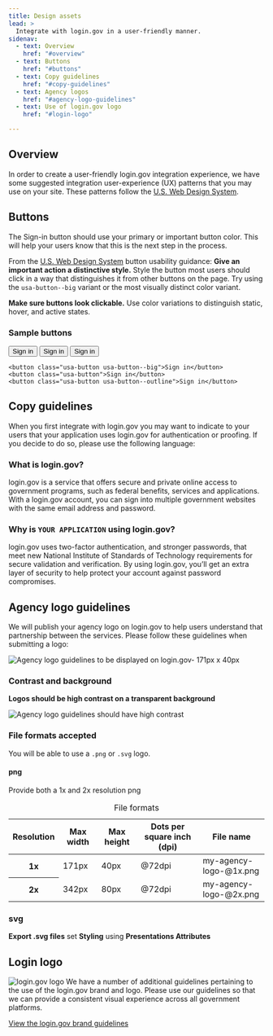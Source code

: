 ```yaml
---
title: Design assets
lead: >
  Integrate with login.gov in a user-friendly manner.
sidenav:
  - text: Overview
    href: "#overview"
  - text: Buttons
    href: "#buttons"
  - text: Copy guidelines
    href: "#copy-guidelines"
  - text: Agency logos
    href: "#agency-logo-guidelines"
  - text: Use of login.gov logo
    href: "#login-logo"

---
```


##  Overview
In order to create a user-friendly login.gov integration experience, we have some suggested integration user-experience (UX) patterns that you may use on your site. These patterns follow the [U.S. Web Design System](https://designsystem.digital.gov/).

## Buttons
The Sign-in button should use your primary or important button color. This will help your users know that this is the next step in the process. 

From the [U.S. Web Design System](https://designsystem.digital.gov/components/button/) button usability guidance:
**Give an important action a distinctive style.** Style the button most users should click in a way that distinguishes it from other buttons on the page. Try using the `usa-button--big` variant or the most visually distinct color variant.

**Make sure buttons look clickable.** Use color variations to distinguish static, hover, and active states.

### Sample buttons

<button class="usa-button usa-button--big">Sign in</button> <button class="usa-button ">Sign in</button> <button class="usa-button usa-button--outline">Sign in</button>


```
<button class="usa-button usa-button--big">Sign in</button>
<button class="usa-button">Sign in</button>
<button class="usa-button usa-button--outline">Sign in</button>
```


## Copy guidelines
When you first integrate with login.gov you may want to indicate to your users that your application uses login.gov for authentication or proofing. If you decide to do so, please use the following language:

### What is login.gov?
login.gov is a service that offers secure and private online access to government programs, such as federal benefits, services and applications. With a login.gov account, you can sign into multiple government websites with the same email address and password.

### Why is `YOUR APPLICATION` using login.gov?
login.gov uses two-factor authentication, and stronger passwords, that meet new National Institute of Standards of Technology requirements for secure validation and verification. By using login.gov, you’ll get an extra layer of security to help protect your account against password compromises.

## Agency logo guidelines
We will publish your agency logo on login.gov to help users understand that partnership between the services. Please follow these guidelines when submitting a logo:

<img src="{{ site.baseurl }}/assets/img/logo-guidelines.png" alt="Agency logo guidelines to be displayed on login.gov- 171px x 40px" class="display-block grid-col flex-auto flex-align-center">


### Contrast and background
**Logos should be high contrast on a transparent background**

<img src="{{ site.baseurl }}/assets/img/agency-logo-contrast.png" alt="Agency logo guidelines should have high contrast" class="display-block grid-col flex-auto flex-align-center">


### File formats accepted
You will be able to use a `.png` or `.svg` logo.
#### png
Provide both a 1x and 2x resolution png
<table class="usa-table">
  <caption>File formats</caption>
  <thead>
    <tr>
      <th scope="col">Resolution</th>
      <th scope="col">Max width</th>
      <th scope="col">Max height</th>
      <th scope="col">Dots per square inch (dpi)</th>
      <th scope="col">File name</th>
    </tr>
  </thead>
  <tbody>
    <tr>
      <th scope="row"><strong>1x</strong></th>
      <td>171px</td>
      <td>40px</td>
      <td>@72dpi</td>
      <td>my-agency-logo-@1x.png</td>
    </tr>
    <tr>
      <th scope="row"><strong>2x</strong></th>
      <td>342px</td>
      <td>80px</td>
      <td>@72dpi</td>
      <td>my-agency-logo-@2x.png</td>
    </tr>
  </tbody>
</table>

### svg
**Export .svg files**
set **Styling** using **Presentations Attributes**

## Login logo
<img src="{{ site.baseurl }}/assets/img/login-gov-logo.svg" class="usa-logo-img" alt="login.gov logo">
We have a number of additional guidelines pertaining to the use of the login.gov brand and logo. Please use our guidelines so that we can provide a consistent visual experience across all government platforms.

[View the login.gov brand guidelines](https://design.login.gov/brand/)


